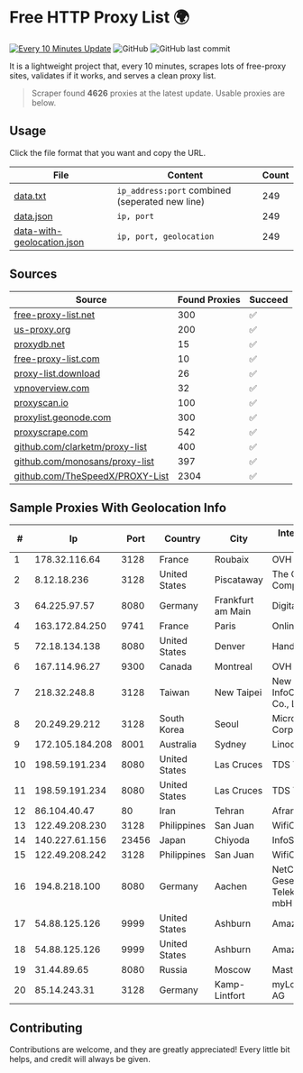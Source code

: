 
# Free HTTP Proxy List 🌍

[![Every 10 Minutes Update](https://github.com/mertguvencli/http-proxy-list/actions/workflows/main.yml/badge.svg?branch=main)](https://github.com/mertguvencli/http-proxy-list/actions/workflows/main.yml)
![GitHub](https://img.shields.io/github/license/mertguvencli/http-proxy-list)
![GitHub last commit](https://img.shields.io/github/last-commit/mertguvencli/http-proxy-list)

It is a lightweight project that, every 10 minutes, scrapes lots of free-proxy sites, validates if it works, and serves a clean proxy list.


> Scraper found **4626** proxies at the latest update. Usable proxies are below.

## Usage

Click the file format that you want and copy the URL.


|File|Content|Count|
|----|-------|-----|
|[data.txt](https://raw.githubusercontent.com/mertguvencli/http-proxy-list/main/proxy-list/data.txt)|`ip_address:port` combined (seperated new line)|249|
|[data.json](https://raw.githubusercontent.com/mertguvencli/http-proxy-list/main/proxy-list/data.json)|`ip, port`|249|
|[data-with-geolocation.json](https://raw.githubusercontent.com/mertguvencli/http-proxy-list/main/proxy-list/data-with-geolocation.json)|`ip, port, geolocation`|249|

## Sources

|Source|Found Proxies|Succeed|
|------|-------------|-------|
|[free-proxy-list.net](https://free-proxy-list.net)|300|✅|
|[us-proxy.org](https://www.us-proxy.org)|200|✅|
|[proxydb.net](http://proxydb.net)|15|✅|
|[free-proxy-list.com](https://free-proxy-list.com/?page=&port=&type%5B%5D=http&type%5B%5D=https&up_time=0&search=Search)|10|✅|
|[proxy-list.download](https://www.proxy-list.download/HTTP)|26|✅|
|[vpnoverview.com](https://vpnoverview.com/privacy/anonymous-browsing/free-proxy-servers)|32|✅|
|[proxyscan.io](https://www.proxyscan.io)|100|✅|
|[proxylist.geonode.com](https://proxylist.geonode.com/api/proxy-list?limit=300&page=1&sort_by=lastChecked&sort_type=desc&protocols=http,https)|300|✅|
|[proxyscrape.com](https://api.proxyscrape.com/v2/?request=displayproxies&protocol=http&timeout=10000&country=all&ssl=all&anonymity=all)|542|✅|
|[github.com/clarketm/proxy-list](https://raw.githubusercontent.com/clarketm/proxy-list/master/proxy-list-raw.txt)|400|✅|
|[github.com/monosans/proxy-list](https://raw.githubusercontent.com/monosans/proxy-list/main/proxies/http.txt)|397|✅|
|[github.com/TheSpeedX/PROXY-List](https://raw.githubusercontent.com/TheSpeedX/PROXY-List/master/http.txt)|2304|✅|


## Sample Proxies With Geolocation Info

|#|Ip|Port|Country|City|Internet Service Provider|
|-|--|----|-------|----|-------------------------|
|1|178.32.116.64|3128|France|Roubaix|OVH SAS|
|2|8.12.18.236|3128|United States|Piscataway|The Constant Company, LLC|
|3|64.225.97.57|8080|Germany|Frankfurt am Main|DigitalOcean, LLC|
|4|163.172.84.250|9741|France|Paris|Online S.A.S.|
|5|72.18.134.138|8080|United States|Denver|Handy Networks|
|6|167.114.96.27|9300|Canada|Montreal|OVH SAS|
|7|218.32.248.8|3128|Taiwan|New Taipei|New Centry InfoComm Tech. Co., Ltd.|
|8|20.249.29.212|3128|South Korea|Seoul|Microsoft Corporation|
|9|172.105.184.208|8001|Australia|Sydney|Linode, LLC|
|10|198.59.191.234|8080|United States|Las Cruces|TDS TELECOM|
|11|198.59.191.234|8080|United States|Las Cruces|TDS TELECOM|
|12|86.104.40.47|80|Iran|Tehran|Afranet|
|13|122.49.208.230|3128|Philippines|San Juan|WifiCity, Inc|
|14|140.227.61.156|23456|Japan|Chiyoda|InfoSphere|
|15|122.49.208.242|3128|Philippines|San Juan|WifiCity, Inc|
|16|194.8.218.100|8080|Germany|Aachen|NetCologne Gesellschaft fur Telekommunikation mbH|
|17|54.88.125.126|9999|United States|Ashburn|Amazon.com, Inc.|
|18|54.88.125.126|9999|United States|Ashburn|Amazon.com, Inc.|
|19|31.44.89.65|8080|Russia|Moscow|Mastertel ISP|
|20|85.14.243.31|3128|Germany|Kamp-Lintfort|myLoc managed IT AG|



## Contributing

Contributions are welcome, and they are greatly appreciated! Every
little bit helps, and credit will always be given.

